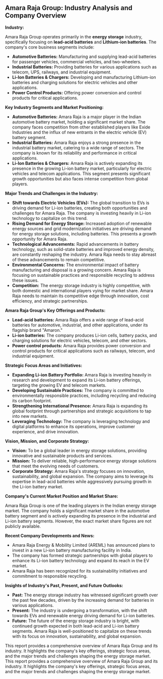 ## Amara Raja Group: Industry Analysis and Company Overview

**Industry:**

Amara Raja Group operates primarily in the **energy storage** industry, specifically focusing on **lead-acid batteries** and **Lithium-ion batteries**. The company's core business segments include:

* **Automotive Batteries:**  Manufacturing and supplying lead-acid batteries for passenger vehicles, commercial vehicles, and two-wheelers.
* **Industrial Batteries:** Providing batteries for various applications such as telecom, UPS, railways, and industrial equipment.
* **Li-Ion Batteries & Chargers:** Developing and manufacturing Lithium-ion batteries and charging solutions for electric vehicles and other applications.
* **Power Control Products:**  Offering power conversion and control products for critical applications.

**Key Industry Segments and Market Positioning:**

* **Automotive Batteries:**  Amara Raja is a major player in the Indian automotive battery market, holding a significant market share. The company faces competition from other established players like Exide Industries and the influx of new entrants in the electric vehicle (EV) battery segment.
* **Industrial Batteries:**  Amara Raja enjoys a strong presence in the industrial battery market, catering to a wide range of sectors. The company is known for its reliability and performance in critical applications.
* **Li-Ion Batteries & Chargers:**  Amara Raja is actively expanding its presence in the growing Li-ion battery market, particularly for electric vehicles and telecom applications. This segment presents significant growth opportunities but also faces intense competition from global players.

**Major Trends and Challenges in the Industry:**

* **Shift towards Electric Vehicles (EVs):** The global transition to EVs is driving demand for Li-ion batteries, creating both opportunities and challenges for Amara Raja. The company is investing heavily in Li-ion technology to capitalize on this trend.
* **Rising Demand for Energy Storage:**  Increased adoption of renewable energy sources and grid modernization initiatives are driving demand for energy storage solutions, including batteries. This presents a growth opportunity for Amara Raja.
* **Technological Advancements:**  Rapid advancements in battery technology, such as solid-state batteries and improved energy density, are constantly reshaping the industry. Amara Raja needs to stay abreast of these advancements to remain competitive.
* **Environmental Concerns:**  The environmental impact of battery manufacturing and disposal is a growing concern. Amara Raja is focusing on sustainable practices and responsible recycling to address these issues.
* **Competition:**  The energy storage industry is highly competitive, with both domestic and international players vying for market share. Amara Raja needs to maintain its competitive edge through innovation, cost efficiency, and strategic partnerships.

**Amara Raja Group's Key Offerings and Products:**

* **Lead-acid batteries:**  Amara Raja offers a wide range of lead-acid batteries for automotive, industrial, and other applications, under its flagship brand "Amaron."
* **Li-ion batteries:**  The company produces Li-ion cells, battery packs, and charging solutions for electric vehicles, telecom, and other sectors.
* **Power control products:**  Amara Raja provides power conversion and control products for critical applications such as railways, telecom, and industrial equipment.

**Strategic Focus Areas and Initiatives:**

* **Expanding Li-ion Battery Portfolio:**  Amara Raja is investing heavily in research and development to expand its Li-ion battery offerings, targeting the growing EV and telecom markets.
* **Developing Sustainable Practices:**  The company is committed to environmentally responsible practices, including recycling and reducing its carbon footprint.
* **Strengthening International Presence:**  Amara Raja is expanding its global footprint through partnerships and strategic acquisitions to tap into new markets.
* **Leveraging Technology:**  The company is leveraging technology and digital platforms to enhance its operations, improve customer experience, and drive innovation.

**Vision, Mission, and Corporate Strategy:**

* **Vision:** To be a global leader in energy storage solutions, providing innovative and sustainable products and services.
* **Mission:** To deliver reliable, high-performance energy storage solutions that meet the evolving needs of customers.
* **Corporate Strategy:**  Amara Raja's strategy focuses on innovation, sustainability, and global expansion. The company aims to leverage its expertise in lead-acid batteries while aggressively pursuing growth in the Li-ion battery market.

**Company's Current Market Position and Market Share:**

Amara Raja Group is one of the leading players in the Indian energy storage market. The company holds a significant market share in the automotive battery segment and is actively expanding its presence in the industrial and Li-ion battery segments. However, the exact market share figures are not publicly available.

**Recent Company Developments and News:**

* Amara Raja Energy & Mobility Limited (AREML) has announced plans to invest in a new Li-ion battery manufacturing facility in India.
* The company has formed strategic partnerships with global players to enhance its Li-ion battery technology and expand its reach in the EV market.
* Amara Raja has been recognized for its sustainability initiatives and commitment to responsible recycling.

**Insights of Industry's Past, Present, and Future Outlooks:**

* **Past:** The energy storage industry has witnessed significant growth over the past few decades, driven by the increasing demand for batteries in various applications.
* **Present:** The industry is undergoing a transformation, with the shift towards EVs and renewable energy driving demand for Li-ion batteries.
* **Future:** The future of the energy storage industry is bright, with continued growth expected in both lead-acid and Li-ion battery segments. Amara Raja is well-positioned to capitalize on these trends with its focus on innovation, sustainability, and global expansion.

This report provides a comprehensive overview of Amara Raja Group and its industry. It highlights the company's key offerings, strategic focus areas, and the major trends and challenges shaping the energy storage market. 
This report provides a comprehensive overview of Amara Raja Group and its industry. It highlights the company's key offerings, strategic focus areas, and the major trends and challenges shaping the energy storage market.